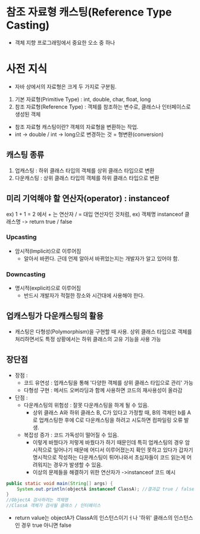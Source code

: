 # 참조 자료형 캐스팅(Reference Type Casting)
- 객체 지향 프로그래밍에서 중요한 오소 중 하나
# 사전 지식
- 자바 상에서의 자료형은 크게 두 가지로 구분됨.
1. 기본 자료형(Primitive Type) : int, double, char, float, long
2. 참조 자료형(Reference Type) : 객체를 참조하는 변수로, 클래스나 인터페이스로 생성된 객체
- 참조 자료형 캐스팅이란? 객체의 자료형을 변환하는 작업.
- int -> double / int -> long으로 변경하는 것 = 형변환(conversion)

## 캐스팅 종류
1. 업캐스팅 : 하위 클래스 타입의 객체를 상위 클래스 타입으로 변환
2. 다운캐스팅 : 상위 클래스 타입의 객체를 하위 클래스 타입으로 변환

## 미리 기억해야 할 연산자(operator) : instanceof
ex) 1 + 1 = 2 에서 + 는 연산자 / = 대입 연산자인 것처럼,
ex) 객체명 instanceof 클래스명 -> return true / false

### Upcasting
- 암시적(Implicit)으로 이루어짐
  - 알아서 바뀐다. 근데 언제 알아서 바뀌었는지는 개발자가 알고 있어야 함.
### Downcasting
- 명시적(explicit)으로 이루어짐
  - 반드시 개발자가 적절한 장소와 시간대에 사용해야 한다.
## 업캐스팅가 다운캐스팅의 활용
- 캐스팅은 다형성(Polymorphism)을 구현할 때 사용. 상위 클래스 타입으로 객체를 
    처리하면서도 특정 상황에서는 하위 클래스의 고유 기능을 사용 가능
## 장단점
- 장점 :
  - 코드 유연성 : 업캐스팅을 통해 '다양한 객체를 상위 클래스 타입으로 관리' 가능
  - 다형성 구현 : 메서드 오버라딩과 함께 사용하면 코드의 재사용성이 올라감
- 단점 :
  - 다운캐스팅의 위험성 : 잘못 다운캐스팅을 하게 될 수 있음.
    - 상위 클래스 A와 하위 클래스 B, C가 있다고 가정할 때, B의 객체인 b를 A로 업캐스팅한 후에 C로 다운캐스팅을 하려고 시도하면 컴파일링 오류 발생.
  - 복잡성 증가 : 코드 가독성이 떨어질 수 있음.
    - 이렇게 바꿨다가 저렇게 바꿨다가 하기 때문인데 특히 업캐스팅의 경우 암시적으로 일어나기 때문에 어디서 이루어졌는지 확인 못하고 있다가 갑자기 명시적으로 작성하는 다운캐스팅이 튀어나와서 초심자들이 코드 읽는게 어려워지는 경우가 발생할 수 있음.
    - 이상의 문제들을 해결하기 위한 연산자가 ->instanceof
  코드 예시
```java
public static void main(String[] args) {
    System.out.println(objectA instanceof ClassA); //결과값 true / false
} 
//ObjectA 검사하려는 객체명
//ClassA 객체가 검사될 클래스 / 인터페이스
```
- return value는 objectA가 ClassA의 인스턴스이기ㅓ나 '하위' 클래스의 인스턴스인 경우 true 아니면 false